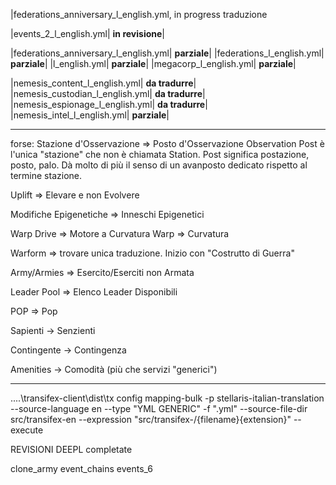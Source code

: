 
|federations_anniversary_l_english.yml, in progress traduzione

|events_2_l_english.yml| **in revisione**|

|federations_anniversary_l_english.yml| **parziale**|
|federations_l_english.yml| **parziale**|
|l_english.yml| **parziale**|
|megacorp_l_english.yml| **parziale**|

|nemesis_content_l_english.yml| **da tradurre**|
|nemesis_custodian_l_english.yml| **da tradurre**|
|nemesis_espionage_l_english.yml| **da tradurre**|
|nemesis_intel_l_english.yml| **parziale**|

------------------------------

forse: Stazione d'Osservazione => Posto d'Osservazione
Observation Post è l'unica "stazione" che non è chiamata Station. Post significa postazione, posto, palo. Dà molto di più il senso di un avanposto dedicato rispetto al termine stazione.

Uplift => Elevare e non Evolvere

Modifiche Epigenetiche => Inneschi Epigenetici

Warp Drive => Motore a Curvatura
Warp => Curvatura

Warform => trovare unica traduzione. Inizio con "Costrutto di Guerra"

Army/Armies => Esercito/Eserciti non Armata

Leader Pool => Elenco Leader Disponibili

POP => Pop

Sapienti -> Senzienti

Contingente -> Contingenza

Amenities -> Comodità (più che servizi "generici")

-----------------------------

..\..\transifex-client\dist\tx config mapping-bulk -p stellaris-italian-translation --source-language en --type "YML GENERIC" -f ".yml" --source-file-dir src/transifex-en --expression "src/transifex-<lang>/{filename}{extension}" --execute


REVISIONI DEEPL completate

clone_army
event_chains
events_6

